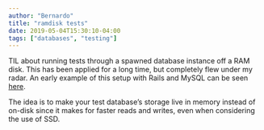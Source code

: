 ```yaml
---
author: "Bernardo"
title: "ramdisk tests"
date: 2019-05-04T15:30:10-04:00
tags: ["databases", "testing"]
---
```


TIL about running tests through a spawned database instance off a RAM disk. This
has been applied for a long time, but completely flew under my radar. An early
example of this setup with Rails and MySQL can be seen [here](https://github.com/mezis/mrd).

The idea is to make your test database’s storage live in memory instead of
on-disk since it makes for faster reads and writes, even when considering the
use of SSD.
